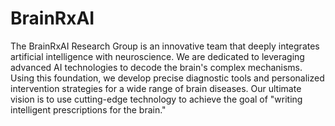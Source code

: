 # BrainRxAI
The BrainRxAI Research Group is an innovative team that deeply integrates artificial intelligence with neuroscience. We are dedicated to leveraging advanced AI technologies to decode the brain's complex mechanisms. Using this foundation, we develop precise diagnostic tools and personalized intervention strategies for a wide range of brain diseases. Our ultimate vision is to use cutting-edge technology to achieve the goal of "writing intelligent prescriptions for the brain."

